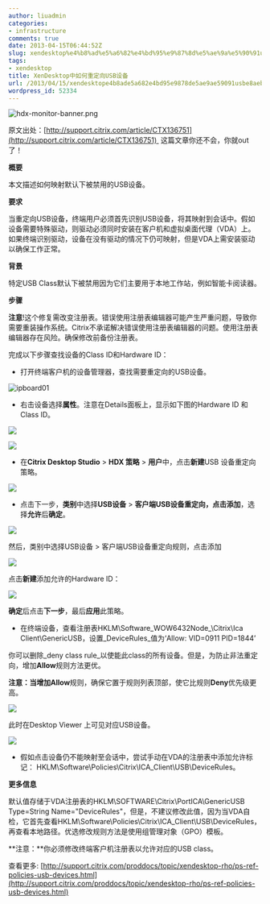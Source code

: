 ```yaml
---
author: liuadmin
categories:
- infrastructure
comments: true
date: 2013-04-15T06:44:52Z
slug: xendesktop%e4%b8%ad%e5%a6%82%e4%bd%95%e9%87%8d%e5%ae%9a%e5%90%91usb%e8%ae%be%e5%a4%87
tags:
- xendesktop
title: XenDesktop中如何重定向USB设备
url: /2013/04/15/xendesktope4b8ade5a682e4bd95e9878de5ae9ae59091usbe8aebee5a487/
wordpress_id: 52334
---
```


![hdx-monitor-banner.png](webkit-fake-url://C94F41EF-2B27-43A6-8999-EBAB0037856E/hdx-monitor-banner.png)

原文出处：[http://support.citrix.com/article/CTX136751](http://support.citrix.com/article/CTX136751)  这篇文章你还不会，你就out了！

**概要**

本文描述如何映射默认下被禁用的USB设备。

**要求**

当重定向USB设备，终端用户必须首先识别USB设备，将其映射到会话中。假如设备需要特殊驱动，则驱动必须同时安装在客户机和虚拟桌面代理（VDA）上。如果终端识别驱动，设备在没有驱动的情况下仍可映射，但是VDA上需安装驱动以确保工作正常。

**背景**

特定USB Class默认下被禁用因为它们主要用于本地工作站，例如智能卡阅读器。

**步骤**

**注意**!这个修复需改变注册表。错误使用注册表编辑器可能产生严重问题，导致你需要重装操作系统。Citrix不承诺解决错误使用注册表编辑器的问题。使用注册表编辑器存在风险。确保修改前备份注册表。

完成以下步骤查找设备的Class ID和Hardware ID：






	
  * 打开终端客户机的设备管理器，查找需要重定向的USB设备。





![ipboard01](http://support.citrix.com/article/html/images/CTX136751-1.gif)






	
  * 右击设备选择**属性**。注意在Details面板上，显示如下图的Hardware ID 和 Class ID。





![](http://support.citrix.com/article/html/images/CTX136751-2.gif)

![](http://support.citrix.com/article/html/images/CTX136751-3.gif)






	
  * 在**Citrix Desktop Studio** > **HDX 策略** > **用户**中，点击**新建**USB 设备重定向策略。





![](http://support.citrix.com/article/html/images/CTX136751-4.gif)






	
  * 点击下一步，**类别**中选择**USB设备** > **客户端USB设备重定向，**点击**添加**，选择**允许**后**确定**。





![](http://support.citrix.com/article/html/images/CTX136751-5.gif)

然后，类别中选择USB设备 > 客户端USB设备重定向规则，点击添加

![](http://support.citrix.com/article/html/images/CTX136751-6.gif)

点击**新建**添加允许的Hardware ID：

![](http://support.citrix.com/article/html/images/CTX136751-7.gif)

**确定**后点击**下一步**，最后**应用**此策略。






	
  * 在终端设备，查看注册表HKLM\Software\_WOW6432Node_\Citrix\Ica Client\GenericUSB，设置_DeviceRules_值为‘Allow: VID=0911 PID=1844’





你可以删除_deny class rule_以使能此class的所有设备。但是，为防止非法重定向，增加**Allow**规则方法更优。

**注意：**当增加**Allow**规则，确保它置于规则列表顶部，使它比规则**Deny**优先级更高。

![](http://support.citrix.com/article/html/images/CTX136751-8.gif)

此时在Desktop Viewer 上可见对应USB设备。

![](http://support.citrix.com/article/html/images/CTX136751-9.gif)






	
  * 假如点击设备仍不能映射至会话中，尝试手动在VDA的注册表中添加允许标记：
HKLM\Software\Policies\Citrix\ICA_Client\USB\DeviceRules。





**更多信息**

默认值存储于VDA注册表的HKLM\SOFTWARE\Citrix\PortICA\GenericUSB Type=String Name="DeviceRules"，但是，不建议修改此值，因为当VDA自检，它首先查看HKLM\Software\Policies\Citrix\ICA_Client\USB\DeviceRules，再查看本地路径。优选修改规则方法是使用组管理对象（GPO）模板。

**注意：**你必须修改终端客户机注册表以允许对应的USB class。

查看更多: [http://support.citrix.com/proddocs/topic/xendesktop-rho/ps-ref-policies-usb-devices.html](http://support.citrix.com/proddocs/topic/xendesktop-rho/ps-ref-policies-usb-devices.html)
